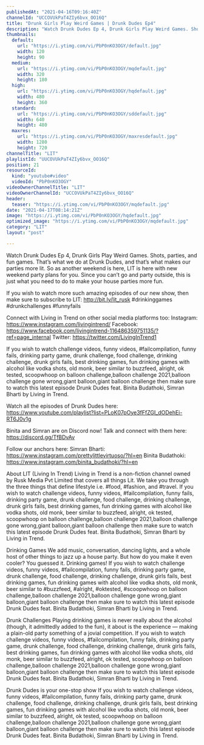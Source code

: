 ```yaml
---
publishedAt: "2021-04-16T09:16:40Z"
channelId: "UCCOVUkPaT4ZIy6bvx_OO16Q"
title: "Drunk Girls Play Weird Games | Drunk Dudes Ep4"
description: "Watch Drunk Dudes Ep 4, Drunk Girls Play Weird Games. Shots, parties, and fun games. That’s what we do at Drunk Dudes, and that’s what makes our parties more lit. So as another weekend is here, LIT is here with new weekend party plans for you. Since you can’t go and party outside, this is just what you need to do to make your house parties more fun.\n\nIf you wish to watch more such amazing episodes of our new show, then make sure to subscribe to LIT: http://bit.ly/lit_rusk\n #drinkinggames #drunkchallenges #funnyfails \n\nConnect with Living in Trend on other social media platforms too: \nInstagram: https://www.instagram.com/livingintrend/ \nFacebook: https://www.facebook.com/livingintrend-116486359751135/?ref=page_internal \nTwitter: https://twitter.com/LivingInTrend1\n\n\nIf you wish to watch challenge videos, funny videos, #failcompilation, funny fails, drinking party game, drunk challenge, food challenge, drinking challenge, drunk girls fails, best drinking games, fun drinking games with alcohol like vodka shots, old monk, beer similar to buzzfeed, alright, ok tested, scoopwhoop on balloon challenge,balloon challenge 2021,balloon challenge gone wrong,giant balloon,giant balloon challenge then make sure to watch this latest episode Drunk Dudes feat. Binita Budathoki, Simran Bharti by Living in Trend. \n\nWatch all the episodes of Drunk Dudes here: https://www.youtube.com/playlist?list=PLoK07pOye3fFfZGI_dODehEi-RT6J0v1g\n\nBinita and Simran are on Discord now! Talk and connect with them here: https://discord.gg/TfBDvAv\n\nFollow our anchors here:\nSimran Bharti: https://www.instagram.com/prettylittlevirtuoso/?hl=en\nBinita Budathoki: https://www.instagram.com/binita_budathoki/?hl=en\n\n\nAbout LIT (Living In Trend)\nLiving in Trend is a non-fiction channel owned by Rusk Media Pvt Limited that covers all things Lit.  We take you through the three things that define lifestyle i.e. #food, #fashion, and #travel. If you wish to watch challenge videos, funny videos, #failcompilation, funny fails, drinking party game, drunk challenge, food challenge, drinking challenge, drunk girls fails, best drinking games, fun drinking games with alcohol like vodka shots, old monk, beer similar to buzzfeed, alright, ok tested, scoopwhoop on balloon challenge,balloon challenge 2021,balloon challenge gone wrong,giant balloon,giant balloon challenge then make sure to watch this latest episode Drunk Dudes feat. Binita Budathoki, Simran Bharti by Living in Trend. \n\n\nDrinking Games\nWe add music, conversation, dancing lights, and a whole host of other things to jazz up a house party. But how do you make it even cooler? You guessed it. Drinking games! If you wish to watch challenge videos, funny videos, #failcompilation, funny fails, drinking party game, drunk challenge, food challenge, drinking challenge, drunk girls fails, best drinking games, fun drinking games with alcohol like vodka shots, old monk, beer similar to #buzzfeed, #alright, #oktested, #scoopwhoop on balloon challenge,balloon challenge 2021,balloon challenge gone wrong,giant balloon,giant balloon challenge then make sure to watch this latest episode Drunk Dudes feat. Binita Budathoki, Simran Bharti by Living in Trend. \n\nDrunk Challenges\nPlaying drinking games is never really about the alcohol (though, it admittedly added to the fun), it about is the experience — making a plain-old party something of a jovial competition. If you wish to watch challenge videos, funny videos, #failcompilation, funny fails, drinking party game, drunk challenge, food challenge, drinking challenge, drunk girls fails, best drinking games, fun drinking games with alcohol like vodka shots, old monk, beer similar to buzzfeed, alright, ok tested, scoopwhoop on balloon challenge,balloon challenge 2021,balloon challenge gone wrong,giant balloon,giant balloon challenge then make sure to watch this latest episode Drunk Dudes feat. Binita Budathoki, Simran Bharti by Living in Trend. \n\nDrunk Dudes is your one-stop show If you wish to watch challenge videos, funny videos, #failcompilation, funny fails, drinking party game, drunk challenge, food challenge, drinking challenge, drunk girls fails, best drinking games, fun drinking games with alcohol like vodka shots, old monk, beer similar to buzzfeed, alright, ok tested, scoopwhoop on balloon challenge,balloon challenge 2021,balloon challenge gone wrong,giant balloon,giant balloon challenge then make sure to watch this latest episode Drunk Dudes feat. Binita Budathoki, Simran Bharti by Living in Trend."
thumbnails:
  default:
    url: "https://i.ytimg.com/vi/PbP0nKO3OGY/default.jpg"
    width: 120
    height: 90
  medium:
    url: "https://i.ytimg.com/vi/PbP0nKO3OGY/mqdefault.jpg"
    width: 320
    height: 180
  high:
    url: "https://i.ytimg.com/vi/PbP0nKO3OGY/hqdefault.jpg"
    width: 480
    height: 360
  standard:
    url: "https://i.ytimg.com/vi/PbP0nKO3OGY/sddefault.jpg"
    width: 640
    height: 480
  maxres:
    url: "https://i.ytimg.com/vi/PbP0nKO3OGY/maxresdefault.jpg"
    width: 1280
    height: 720
channelTitle: "LIT"
playlistId: "UUCOVUkPaT4ZIy6bvx_OO16Q"
position: 21
resourceId:
  kind: "youtube#video"
  videoId: "PbP0nKO3OGY"
videoOwnerChannelTitle: "LIT"
videoOwnerChannelId: "UCCOVUkPaT4ZIy6bvx_OO16Q"
header:
  teaser: "https://i.ytimg.com/vi/PbP0nKO3OGY/mqdefault.jpg"
date: "2021-04-17T08:14:21Z"
image: "https://i.ytimg.com/vi/PbP0nKO3OGY/hqdefault.jpg"
optimized_image: "https://i.ytimg.com/vi/PbP0nKO3OGY/mqdefault.jpg"
category: "LIT"
layout: "post"

---
```

Watch Drunk Dudes Ep 4, Drunk Girls Play Weird Games. Shots, parties, and fun games. That’s what we do at Drunk Dudes, and that’s what makes our parties more lit. So as another weekend is here, LIT is here with new weekend party plans for you. Since you can’t go and party outside, this is just what you need to do to make your house parties more fun.

If you wish to watch more such amazing episodes of our new show, then make sure to subscribe to LIT: http://bit.ly/lit_rusk
 #drinkinggames #drunkchallenges #funnyfails 

Connect with Living in Trend on other social media platforms too: 
Instagram: https://www.instagram.com/livingintrend/ 
Facebook: https://www.facebook.com/livingintrend-116486359751135/?ref=page_internal 
Twitter: https://twitter.com/LivingInTrend1


If you wish to watch challenge videos, funny videos, #failcompilation, funny fails, drinking party game, drunk challenge, food challenge, drinking challenge, drunk girls fails, best drinking games, fun drinking games with alcohol like vodka shots, old monk, beer similar to buzzfeed, alright, ok tested, scoopwhoop on balloon challenge,balloon challenge 2021,balloon challenge gone wrong,giant balloon,giant balloon challenge then make sure to watch this latest episode Drunk Dudes feat. Binita Budathoki, Simran Bharti by Living in Trend. 

Watch all the episodes of Drunk Dudes here: https://www.youtube.com/playlist?list=PLoK07pOye3fFfZGI_dODehEi-RT6J0v1g

Binita and Simran are on Discord now! Talk and connect with them here: https://discord.gg/TfBDvAv

Follow our anchors here:
Simran Bharti: https://www.instagram.com/prettylittlevirtuoso/?hl=en
Binita Budathoki: https://www.instagram.com/binita_budathoki/?hl=en


About LIT (Living In Trend)
Living in Trend is a non-fiction channel owned by Rusk Media Pvt Limited that covers all things Lit.  We take you through the three things that define lifestyle i.e. #food, #fashion, and #travel. If you wish to watch challenge videos, funny videos, #failcompilation, funny fails, drinking party game, drunk challenge, food challenge, drinking challenge, drunk girls fails, best drinking games, fun drinking games with alcohol like vodka shots, old monk, beer similar to buzzfeed, alright, ok tested, scoopwhoop on balloon challenge,balloon challenge 2021,balloon challenge gone wrong,giant balloon,giant balloon challenge then make sure to watch this latest episode Drunk Dudes feat. Binita Budathoki, Simran Bharti by Living in Trend. 


Drinking Games
We add music, conversation, dancing lights, and a whole host of other things to jazz up a house party. But how do you make it even cooler? You guessed it. Drinking games! If you wish to watch challenge videos, funny videos, #failcompilation, funny fails, drinking party game, drunk challenge, food challenge, drinking challenge, drunk girls fails, best drinking games, fun drinking games with alcohol like vodka shots, old monk, beer similar to #buzzfeed, #alright, #oktested, #scoopwhoop on balloon challenge,balloon challenge 2021,balloon challenge gone wrong,giant balloon,giant balloon challenge then make sure to watch this latest episode Drunk Dudes feat. Binita Budathoki, Simran Bharti by Living in Trend. 

Drunk Challenges
Playing drinking games is never really about the alcohol (though, it admittedly added to the fun), it about is the experience — making a plain-old party something of a jovial competition. If you wish to watch challenge videos, funny videos, #failcompilation, funny fails, drinking party game, drunk challenge, food challenge, drinking challenge, drunk girls fails, best drinking games, fun drinking games with alcohol like vodka shots, old monk, beer similar to buzzfeed, alright, ok tested, scoopwhoop on balloon challenge,balloon challenge 2021,balloon challenge gone wrong,giant balloon,giant balloon challenge then make sure to watch this latest episode Drunk Dudes feat. Binita Budathoki, Simran Bharti by Living in Trend. 

Drunk Dudes is your one-stop show If you wish to watch challenge videos, funny videos, #failcompilation, funny fails, drinking party game, drunk challenge, food challenge, drinking challenge, drunk girls fails, best drinking games, fun drinking games with alcohol like vodka shots, old monk, beer similar to buzzfeed, alright, ok tested, scoopwhoop on balloon challenge,balloon challenge 2021,balloon challenge gone wrong,giant balloon,giant balloon challenge then make sure to watch this latest episode Drunk Dudes feat. Binita Budathoki, Simran Bharti by Living in Trend.